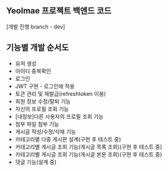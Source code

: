 ﻿## Yeolmae 프로젝트 백엔드 코드
[개발 진행 branch - dev]

## 기능별 개발 순서도
- 유저 생성
- 아이디 중복확인
- 로그인
- JWT 구현 - 로그인에 적용
- 토큰 관리 및 재발급(refreshtoken 이용)
- 회원 정보 수정/탈퇴 기능
- 자신의 프로필 조회 기능
- [내정보]다른 사용자의 프로필 조회 기능
- 첨부 파일 첨부 기능
- 게시글 작성/수정/삭제 기능
- 카테고리별 다중 게시판 설계(구현 후 테스트 중)
- 카테고리별 게시글 조회 기능(게시글 목록 조회)(구현 후 테스트 중)
- 카테고리별 게시글 조회 기능(게시글 본문 조회)(구현 후 테스트 중)
- 댓글 기능(설계 중)
